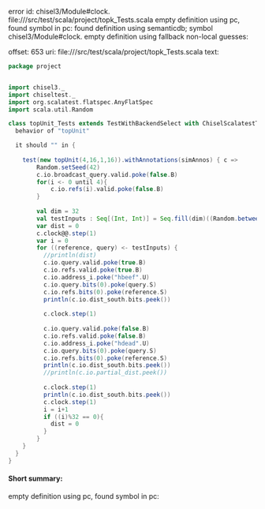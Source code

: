 error id: chisel3/Module#clock.
file://<WORKSPACE>/src/test/scala/project/topk_Tests.scala
empty definition using pc, found symbol in pc: 
found definition using semanticdb; symbol chisel3/Module#clock.
empty definition using fallback
non-local guesses:

offset: 653
uri: file://<WORKSPACE>/src/test/scala/project/topk_Tests.scala
text:
```scala
package project


import chisel3._
import chiseltest._
import org.scalatest.flatspec.AnyFlatSpec
import scala.util.Random

class topUnit_Tests extends TestWithBackendSelect with ChiselScalatestTester {
  behavior of "topUnit"

  it should "" in {
    
    test(new topUnit(4,16,1,16)).withAnnotations(simAnnos) { c =>
        Random.setSeed(42)
        c.io.broadcast_query.valid.poke(false.B)
        for(i <- 0 until 4){
            c.io.refs(i).valid.poke(false.B)
        }
        
        val dim = 32
        val testInputs : Seq[(Int, Int)] = Seq.fill(dim)((Random.between(-10, 11), Random.between(-10, 11)))
        var dist = 0
        c.clock@@.step(1)
        var i = 0
        for ((reference, query) <- testInputs) {
          //println(dist)
          c.io.query.valid.poke(true.B)
          c.io.refs.valid.poke(true.B)
          c.io.address_i.poke("hbeef".U)
          c.io.query.bits(0).poke(query.S)
          c.io.refs.bits(0).poke(reference.S)
          println(c.io.dist_south.bits.peek())
            
          c.clock.step(1)
          
          c.io.query.valid.poke(false.B)
          c.io.refs.valid.poke(false.B)
          c.io.address_i.poke("hdead".U)
          c.io.query.bits(0).poke(query.S)
          c.io.refs.bits(0).poke(reference.S)
          println(c.io.dist_south.bits.peek())
          //println(c.io.partial_dist.peek())
          
          c.clock.step(1)
          println(c.io.dist_south.bits.peek())
          c.clock.step(1)
          i = i+1
          if ((i)%32 == 0){
            dist = 0
          }
        }
    }
  }
}

```


#### Short summary: 

empty definition using pc, found symbol in pc: 